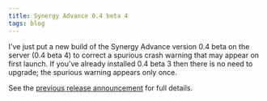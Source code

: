 ```yaml
---
title: Synergy Advance 0.4 beta 4
tags: blog
---
```


I've just put a new build of the Synergy Advance version 0.4 beta on the server (0.4 beta 4) to correct a spurious crash warning that may appear on first launch. If you've already installed 0.4 beta 3 then there is no need to upgrade; the spurious warning appears only once.

See the [previous release announcement](http://wincent.dev/a/news/archives/2006/04/synergy_advance_6.php) for full details.
